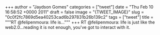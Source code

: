 
+++
author = "Jaydson Gomes"
categories = ["tweet"]
date = "Thu Feb 10 16:58:52 +0000 2011"
draft = false
image = "{TWEET_IMAGE}"
slug = "0c0f2fc7869d5ea40253cad6b297831b26b139c2"
tags = ["tweet"]
title = """RT @felipenmoura: life is..."""
+++
RT @felipenmoura: life is just like the web2.0...reading it is not enough, you've got to interact with it.
